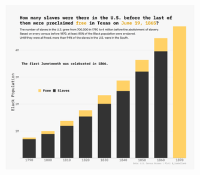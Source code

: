 ![](https://github.com/isabellabenabaye/tidy-tuesday/blob/master/2020/25_american_slavery_juneteenth/juneteenth.png?raw=true)